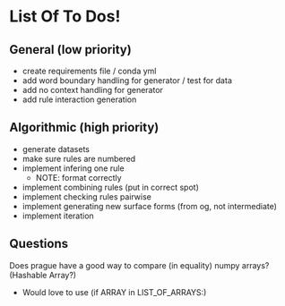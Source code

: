 # List Of To Dos!

## General (low priority)
- create requirements file / conda yml
- add word boundary handling for generator / test for data
- add no context handling for generator
- add rule interaction generation

## Algorithmic (high priority)
- generate datasets
- make sure rules are numbered
- implement infering one rule
  - NOTE: format correctly
- implement combining rules (put in correct spot)
- implement checking rules pairwise
- implement generating new surface forms (from og, not intermediate)
- implement iteration

## Questions
Does prague have a good way to compare (in equality) numpy arrays? (Hashable Array?)
- Would love to use (if ARRAY in LIST_OF_ARRAYS:)